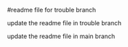 #readme file for trouble branch

update the readme file in trouble branch

update the readme file in main branch